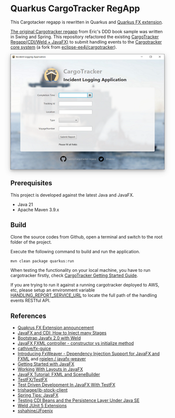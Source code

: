 # Quarkus CargoTracker RegApp

This Cargotacker regapp is rewritten in Quarkus and [Quarkus FX extension](https://github.com/quarkiverse/quarkus-fx). 

[The original Cargotracker regapp](https://github.com/citerus/dddsample-regapp) from Eric's DDD book sample was written in Swing and Spring.
This repository refactored the existing [CargoTracker Regapp(CDI/Weld + JavaFX)](https://github.com/hantsy/cargotracker-regapp) to submit handling events to the [Cargotracker core system](https://github.com/hantsy/cargotracker) (a fork from [eclipse-ee4j/cargotracker](https://github.com/eclipse-ee4j//cargotracker)).


<img src="./preview.png" alt="preview" style="width:600px;hight:480px;box-shadow: 0 4px 8px 0 rgba(0, 0,  0, 0.2), 0 6px 20px 0 rgba(0, 0, 0, 0.19);text-align:center;" />

## Prerequisites

This project is developed against the latest Java and JavaFX.

* Java 21
* Apache Maven 3.9.x

## Build 

Clone the source codes from Github, open a terminal and switch to the root folder of the project. 

Execute the following command to build and run the application.

```bash
mvn clean package quarkus:run
```

When testing the functionality on your local machine, you have to run cargotracker firstly, check [CargoTracker Getting Started Guide](https://github.com/eclipse-ee4j/cargotracker/#getting-started). 

If you are trying to run it against a running cargotracker deployed to AWS, etc, please setup an environment variable [HANDLING_REPORT_SERVICE_URL](https://github.com/hantsy/cargotracker-regapp/blob/master/src/main/java/org/eclipse/cargotrakcer/regapp/client/internal/HttpClientHandlingReportService.java#L47C55-L47C82) to locate the full path of the handling events RESTful API.

## References
* [Quakrus FX Extension announcement](https://twitter.com/maxandersen/status/1751725403553546275)
* [JavaFX and CDI: How to Inject many Stages](https://stackoverflow.com/questions/47591527/javafx-and-cdi-how-to-inject-many-stages)
* [Bootstrap Javafx 2.0 with Weld](https://stackoverflow.com/questions/14654627/bootstrap-javafx-2-0-with-weld)
* [JavaFX FXML controller - constructor vs initialize method](https://stackoverflow.com/questions/34785417/javafx-fxml-controller-constructor-vs-initialize-method)
* [cathive/fx-guice](https://github.com/cathive/fx-guice)
* [Introducing FxWeaver - Dependency Injection Support for JavaFX and FXML](https://rgielen.net/posts/2019/introducing-fxweaver-dependency-injection-support-for-javafx-and-fxml/) and  [rgielen /  javafx-weaver](https://github.com/rgielen/javafx-weaver)
* [Getting Started with JavaFX](https://docs.oracle.com/javafx/2/get_started/jfxpub-get_started.htm)
* [Working With Layouts in JavaFX](https://docs.oracle.com/javafx/2/layout/jfxpub-layout.htm)
* [JavaFX Tutorial: FXML and SceneBuilder](https://www.vojtechruzicka.com/javafx-fxml-scene-builder/)
* [TestFX/TestFX](https://github.com/TestFX/TestFX)
* [Test Driven Development In JavaFX With TestFX](https://medium.com/information-and-technology/test-driven-development-in-javafx-with-testfx-66a84cd561e0)
* [trishagee/jb-stock-client](https://github.com/trishagee/jb-stock-client)
* [Spring Tips: JavaFX ](https://spring.io/blog/2019/01/16/spring-tips-javafx)
* [Testing CDI Beans and the Persistence Layer Under Java SE](https://in.relation.to/2019/01/23/testing-cdi-beans-and-persistence-layer-under-java-se/)
* [Weld JUnit 5 Extensions](https://github.com/weld/weld-junit/blob/master/junit5/README.md)
* [sshahine/JFoenix](https://github.com/sshahine/JFoenix)
